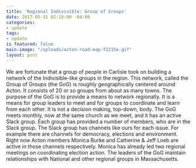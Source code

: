 ```yaml
---
title: 'Regional Indivisible: Group of Groups'
date: 2017-05-31 02:10:00 -04:00
categories:
- update
tags:
- update
is featured: false
main-image: "/uploads/acton-road-map-f2215e.gif"
layout: post
---
```


We are fortunate that a group of people in Carlisle took on building a network of the Indivisible-like groups in the region. This network, called the Group of Groups (the GoG) is roughly geographically centered around Acton. It consists of 20 or so groups from about as many towns. 
The purpose of the GoG is to provide a means to network regionally. It is a means for group leaders to meet and for groups to coordinate and learn from each other. It is not a decision making, top-down, body.
The GoG meets monthly, now at the same church as we meet, and it has an active Slack group. Each group has provided a number of members, who are in the Slack group. The Slack group has channels like ours for each issue. For example there are channels for democracy, elections and environment.  Right now Acton members Monica Burke and Catherine & Jeff Loeb are active in those channels respectively. Monica has already led two regional meetings on coordinating election action.
The leaders of the GoG maintain relationships with National and other regional groups in Massachusetts.
